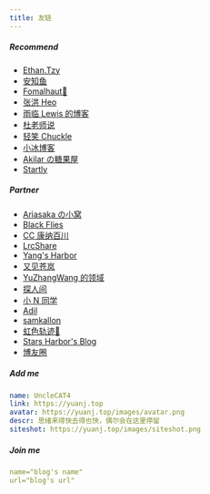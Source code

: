 ```yaml
---
title: 友链
---
```


##### Recommend

- [Ethan.Tzy](https://fe32.top)
- [安知鱼](https://blog.anheyu.com)
- [Fomalhaut🥝](https://www.fomal.cc)
- [张洪 Heo](https://blog.zhheo.com)
- [雨临 Lewis 的博客](https://lewky.cn)
- [杜老师说](https://dusays.com)
- [轻笑 Chuckle](https://www.qcqx.cn)
- [小冰博客](https://zfe.one)
- [Akilar の糖果屋](https://akilar.top)
- [Startly](https://startcrtly.org)

##### Partner

- [Ariasaka の小窝](https://yisous.xyz)
- [Black Flies](https://www.yyyzyyyz.cn)
- [CC 康纳百川](https://blog.ccknbc.cc)
- [LrcShare](https://lrcshare.com)
- [Yang's Harbor](https://discover304.top)
- [又见苍岚](https://www.zywvvd.com)
- [YuZhangWang 的领域](https://yuzhang.wang)
- [探人间](https://www.hydsb0.com)
- [小 N 同学](https://www.imcharon.com)
- [Adil](https://blog.adil.com.cn)
- [samkallon](https://yuanj.top/)
- [虹色轨迹🌠](https://dil.illlli.com)
- [Stars Harbor's Blog](https://blog.starsharbor.com)
- [博友圈](https://www.boyouquan.com/home)

##### Add me

```yml
name: UncleCAT4
link: https://yuanj.top
avatar: https://yuanj.top/images/avatar.png
descr: 思绪来得快去得也快，偶尔会在这里停留
siteshot: https://yuanj.top/images/siteshot.png
```
##### Join me

```yml
name="blog's name"
url="blog's url"
```

<!-- <div id="tcomment"></div>
<script src="https://cdn.staticfile.org/twikoo/1.6.22/twikoo.all.min.js"></script>
<script>
twikoo.init({
  envId: 'https://twikoo-yuanj.netlify.app/.netlify/functions/twikoo',
  el: '#tcomment', 
})
</script> -->
<!-- <div id="cusdis_thread"
  data-host="https://cusdis.com"
  data-app-id="3b34877a-34f0-4b03-a5f9-8ca25231e4cd"
  data-page-id="{{ .Title }}"
  data-page-url="{{ .Permalink }}"
  data-page-title="{{ .Title }}"
></div>
<script async defer src="/js/cusdis.es.js"></script> -->
<script src="https://utteranc.es/client.js"
        repo="yuanj82/blog"
        issue-term="title"
        theme="github-light"
        crossorigin="anonymous"
        async>
</script>
